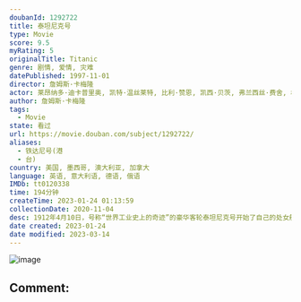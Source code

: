 ```yaml
---
doubanId: 1292722
title: 泰坦尼克号
type: Movie
score: 9.5
myRating: 5
originalTitle: Titanic
genre: 剧情, 爱情, 灾难
datePublished: 1997-11-01
director: 詹姆斯·卡梅隆
actor: 莱昂纳多·迪卡普里奥, 凯特·温丝莱特, 比利·赞恩, 凯西·贝茨, 弗兰西丝·费舍, 格劳瑞亚·斯图尔特, 比尔·帕克斯顿, 伯纳德·希尔, 大卫·沃纳, 维克多·加博, 乔纳森·海德, 苏茜·爱米斯, 刘易斯·阿伯内西, 尼古拉斯·卡斯柯恩, 阿那托利·萨加洛维奇, 丹尼·努齐, 杰森·贝瑞, 伊万·斯图尔特, 艾恩·格拉法德, 乔纳森·菲利普斯, 马克·林赛·查普曼, 理查德·格拉翰, 保罗·布赖特威尔, 艾瑞克·布里登, 夏洛特·查顿, 博纳德·福克斯, 迈克尔·英塞恩, 法妮·布雷特, 马丁·贾维斯, 罗莎琳·艾尔斯, 罗切尔·罗斯, 乔纳森·伊万斯, 西蒙·克雷恩, 爱德华德·弗莱彻, 斯科特·安德森, 马丁·伊斯特, 克雷格·凯利, 格雷戈里·库克, 利亚姆·图伊, 詹姆斯·兰开斯特, 艾尔莎·瑞雯, 卢·帕尔特, 泰瑞·佛瑞斯塔, 凯文·德·拉·诺伊, 詹姆斯·卡梅隆, 竹内结子, 詹姆斯·霍纳, 姜广涛, 罗恩·多纳基, 佐佐木澄江, 史蒂文·奎里, 詹妮特·戈德斯坦恩, undefined, undefined, 马丁·哈伯, 马丁·莱恩, 德里克·李, 保罗·赫伯特, 艾利克斯·欧文斯, undefined, 曲敬国, 刘之玲
author: 詹姆斯·卡梅隆
tags:
  - Movie
state: 看过
url: https://movie.douban.com/subject/1292722/
aliases:
  - 铁达尼号(港
  - 台)
country: 美国, 墨西哥, 澳大利亚, 加拿大
language: 英语, 意大利语, 德语, 俄语
IMDb: tt0120338
time: 194分钟
createTime: 2023-01-24 01:13:59
collectionDate: 2020-11-04
desc: 1912年4月10日，号称“世界工业史上的奇迹”的豪华客轮泰坦尼克号开始了自己的处女航，从英国的南安普顿出发驶往美国纽约。富家少女罗丝（凯特•温丝莱特）与母亲及未婚夫卡尔坐上了头等舱；另一边，放荡不...
date created: 2023-01-24
date modified: 2023-03-14
---
```


![image](p457760035.jpg)

Comment:
---
